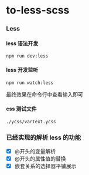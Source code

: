 # to-less-scss


### Less 

#### less 语法开发

```
npm run dev:less
```

#### less 开发监听
```
npm run watch:less
```

最终效果在命令行中查看输入即可

#### css 测试文件

```
./ycss/varText.ycss
```


### 已经实现的解析 less 的功能

* [x] @开头的变量解析
* [x] @开头的属性值的替换
* [x] 嵌套关系的选择器平铺展示
